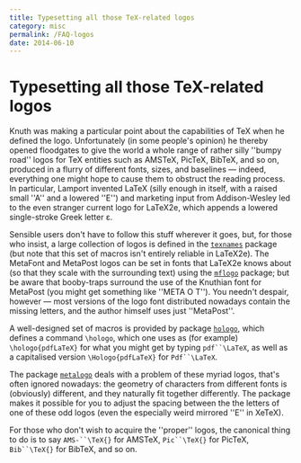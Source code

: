 ```yaml
---
title: Typesetting all those TeX-related logos
category: misc
permalink: /FAQ-logos
date: 2014-06-10
---
```


# Typesetting all those TeX-related logos

Knuth was making a particular point about the capabilities of TeX
when he defined the logo.  Unfortunately (in some people's opinion) he thereby
opened floodgates to give the world a whole range of rather silly
''bumpy road'' logos for TeX entities such as AMSTeX, PicTeX,
BibTeX, and so on, produced in a flurry of different fonts, sizes,
and baselines&nbsp;&mdash; indeed, everything one might hope to cause them to
obstruct the reading process.  In particular, Lamport invented
LaTeX (silly enough in itself, with a raised small ''A'' and a
lowered ''E'') and marketing input from Addison-Wesley led to the even
stranger current logo for LaTeX2e, which appends a lowered 
single-stroke Greek letter &epsilon;.

Sensible users don't have to follow this stuff wherever it goes,
but, for those who insist, a large collection of logos is defined in
the [`texnames`](https://ctan.org/tex-archive/obsolete/macros/latex209/contrib/misc) package (but note that this set of macros isn't
entirely reliable in LaTeX2e).
The MetaFont and MetaPost logos can be set in fonts that LaTeX2e
knows about (so that they scale with the surrounding text) using the
[`mflogo`](https://ctan.org/pkg/mflogo) package; but be aware that booby-traps surround the
use of the Knuthian font for MetaPost (you might get
  something like ''META&nbsp;O&nbsp;T'').
You needn't despair, however&nbsp;&mdash; most versions of the logo font
distributed nowadays contain the missing letters, and the author
himself uses just ''MetaPost''.

A well-designed set of macros is provided by package [`hologo`](https://ctan.org/pkg/hologo),
which defines a command `\hologo`, which one uses as (for example)
`\hologo{pdfLaTeX}` for what you might get by typing
`pdf``\LaTeX`, as well as a capitalised version
`\Hologo{pdfLaTeX}` for `Pdf``\LaTeX`.

The package [`metalogo`](https://ctan.org/pkg/metalogo) deals with a problem of these myriad
logos, that's often ignored nowadays: the geometry of characters from
different fonts is (obviously) different, and they naturally fit
together differently.  The package makes it possible for you to adjust
the spacing between the the letters of one of these odd logos (even
the especially weird mirrored ''E'' in XeTeX).

For those who don't wish to acquire the ''proper'' logos, the canonical
thing to do is to say `AMS-``\TeX{}`
for AMSTeX, `Pic``\TeX{}`
for PicTeX, `Bib``\TeX{}`
for BibTeX, and so on.

